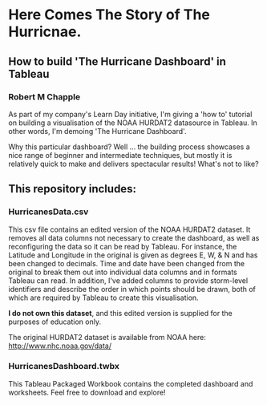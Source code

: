 # Here Comes The Story of The Hurricnae.
## How to build 'The Hurricane Dashboard' in Tableau
### Robert M Chapple

As part of my company's Learn Day initiative, I'm giving a 'how to' tutorial on building a visualisation of the NOAA HURDAT2 datasource in Tableau. In other words, I'm demoing 'The Hurricane Dashboard'.

Why this particular dashboard? Well ... the building process showcases a nice range of beginner and intermediate techniques, but mostly it is relatively quick to make and delivers spectacular results! What's not to like?

## This repository includes:
### HurricanesData.csv
This csv file contains an edited version of the NOAA HURDAT2 dataset. It removes all data columns not necessary to create the dashboard, as well as reconfiguring the data so it can be read by Tableau. For instance, the Latitude and Longitude in the original is given as degrees E, W, & N and has been changed to decimals. Time and date have been changed from the original to break them out into individual data columns and in formats Tableau can read. In addition, I've added columns to provide storm-level identifiers and describe the order in which points should be drawn, both of which are required by Tableau to create this visualisation.

**I do not own this dataset**, and this edited version is supplied for the purposes of education only.

The original HURDAT2 dataset is available from NOAA here: <http://www.nhc.noaa.gov/data/>

### HurricanesDashboard.twbx
This Tableau Packaged Workbook contains the completed dashboard and worksheets. Feel free to download and explore!


